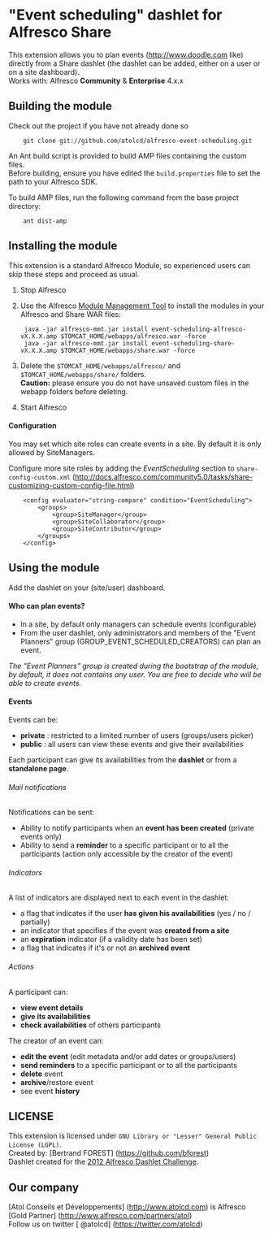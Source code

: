 "Event scheduling" dashlet for Alfresco Share
================================

This extension allows you to plan events (http://www.doodle.com like) directly from a Share dashlet (the dashlet can be added, either on a user or on a site dashboard).  
Works with: Alfresco **Community** & **Enterprise** 4.x.x


Building the module
-------------------
Check out the project if you have not already done so 

        git clone git://github.com/atolcd/alfresco-event-scheduling.git

An Ant build script is provided to build AMP files containing the custom files.  
Before building, ensure you have edited the `build.properties` file to set the path to your Alfresco SDK.  

To build AMP files, run the following command from the base project directory:

        ant dist-amp


Installing the module
---------------------
This extension is a standard Alfresco Module, so experienced users can skip these steps and proceed as usual.

1. Stop Alfresco
2. Use the Alfresco [Module Management Tool](http://wiki.alfresco.com/wiki/Module_Management_Tool) to install the modules in your Alfresco and Share WAR files:

        java -jar alfresco-mmt.jar install event-scheduling-alfresco-vX.X.X.amp $TOMCAT_HOME/webapps/alfresco.war -force
        java -jar alfresco-mmt.jar install event-scheduling-share-vX.X.X.amp $TOMCAT_HOME/webapps/share.war -force

3. Delete the `$TOMCAT_HOME/webapps/alfresco/` and `$TOMCAT_HOME/webapps/share/` folders.  
**Caution:** please ensure you do not have unsaved custom files in the webapp folders before deleting.
4. Start Alfresco

#### Configuration
You may set which site roles can create events in a site. By default it is only allowed by SiteManagers.

Configure more site roles by adding the *EventScheduling* section to `share-config-custom.xml` (http://docs.alfresco.com/community5.0/tasks/share-customizing-custom-config-file.html)

        <config evaluator="string-compare" condition="EventScheduling">
        	<groups>
        		<group>SiteManager</group>
        		<group>SiteCollaborator</group>
        		<group>SiteContributor</group>
        	</groups>
        </config>


Using the module
---------------------
Add the dashlet on your (site/user) dashboard.

#### Who can plan events?
 - In a site, by default only managers can schedule events (configurable)
 - From the user dashlet, only administrators and members of the "Event Planners" group (GROUP_EVENT_SCHEDULED_CREATORS) can plan an event.

*The "Event Planners" group is created during the bootstrap of the module, by default, it does not contains any user. You are free to decide who will be able to create events.*

#### Events
Events can be: 
 - **private** : restricted to a limited number of users (groups/users picker)
 - **public** : all users can view these events and give their availabilities

Each participant can give its availabilities from the **dashlet** or from a **standalone page**.  

###### Mail notifications
Notifications can be sent:
 - Ability to notify participants when an **event has been created** (private events only)
 - Ability to send a **reminder** to a specific participant or to all the participants (action only accessible by the creator of the event)

###### Indicators
A list of indicators are displayed next to each event in the dashlet:
 - a flag that indicates if the user **has given his availabilities** (yes / no / partially)
 - an indicator that specifies if the event was **created from a site**
 - an **expiration** indicator (if a validity date has been set)
 - a flag that indicates if it's or not an **archived event**

###### Actions
A participant can:
 - **view event details**
 - **give its availabilities**
 - **check availabilities** of others participants

The creator of an event can:
 - **edit the event** (edit metadata and/or add dates or groups/users)
 - **send reminders** to a specific participant or to all the participants
 - **delete** event
 - **archive**/restore event
 - see event **history**



LICENSE
---------------------
This extension is licensed under `GNU Library or "Lesser" General Public License (LGPL)`.  
Created by: [Bertrand FOREST] (https://github.com/bforest)  
Dashlet created for the [2012 Alfresco Dashlet Challenge](https://wiki.alfresco.com/wiki/Dashlet_Challenge#2012).  


Our company
---------------------
[Atol Conseils et Développements] (http://www.atolcd.com) is Alfresco [Gold Partner] (http://www.alfresco.com/partners/atol)  
Follow us on twitter [ @atolcd] (https://twitter.com/atolcd)  

